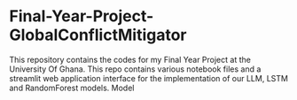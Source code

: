 # Final-Year-Project-GlobalConflictMitigator
This repository contains the codes for my Final Year Project at the University Of Ghana. This repo contains various notebook files and a streamlit web application interface for the implementation of our LLM, LSTM and RandomForest models.  Model
